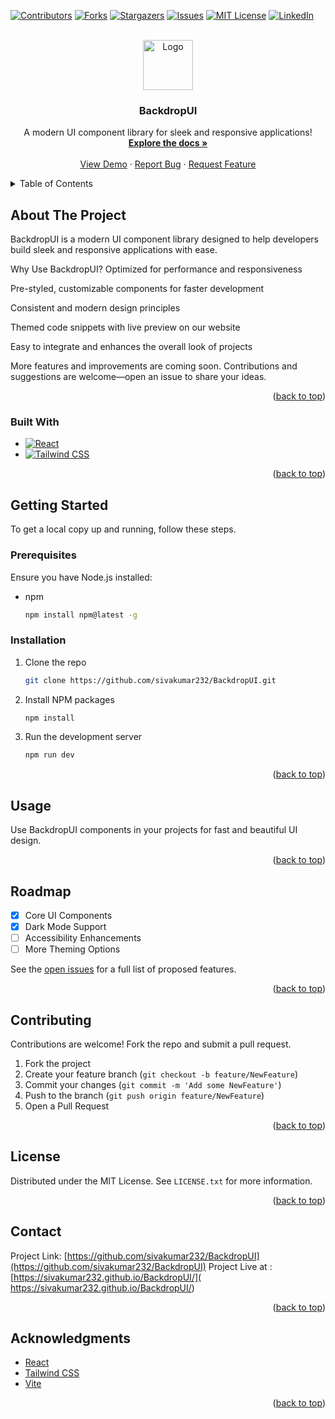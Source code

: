 <!-- Improved compatibility of back to top link -->
<a id="readme-top"></a>

<!-- PROJECT SHIELDS -->
[![Contributors][contributors-shield]][contributors-url]
[![Forks][forks-shield]][forks-url]
[![Stargazers][stars-shield]][stars-url]
[![Issues][issues-shield]][issues-url]
[![MIT License][license-shield]][license-url]
[![LinkedIn][linkedin-shield]][linkedin-url]

<!-- PROJECT LOGO -->
<br />
<div align="center">
  <a href="https://github.com/sivakumar232/BackdropUI">
    <img src="src/assets/favicon.ico" alt="Logo" width="80" height="80">
  </a>

  <h3 align="center">BackdropUI</h3>

  <p align="center">
    A modern UI component library for sleek and responsive applications!
    <br />
    <a href="https://github.com/sivakumar232/BackdropUI"><strong>Explore the docs »</strong></a>
    <br />
    <br />
    <a href="https://sivakumar232.github.io/BackdropUI">View Demo</a>
    &middot;
    <a href="https://github.com/sivakumar232/BackdropUI/issues/new?labels=bug&template=bug-report---.md">Report Bug</a>
    &middot;
    <a href="https://github.com/sivakumar232/BackdropUI/issues/new?labels=enhancement&template=feature-request---.md">Request Feature</a>
  </p>
</div>

<!-- TABLE OF CONTENTS -->
<details>
  <summary>Table of Contents</summary>
  <ol>
    <li>
      <a href="#about-the-project">About The Project</a>
      <ul>
        <li><a href="#built-with">Built With</a></li>
      </ul>
    </li>
    <li>
      <a href="#getting-started">Getting Started</a>
      <ul>
        <li><a href="#prerequisites">Prerequisites</a></li>
        <li><a href="#installation">Installation</a></li>
      </ul>
    </li>
    <li><a href="#usage">Usage</a></li>
    <li><a href="#roadmap">Roadmap</a></li>
    <li><a href="#contributing">Contributing</a></li>
    <li><a href="#license">License</a></li>
    <li><a href="#contact">Contact</a></li>
    <li><a href="#acknowledgments">Acknowledgments</a></li>
  </ol>
</details>

<!-- ABOUT THE PROJECT -->
## About The Project


BackdropUI is a modern UI component library designed to help developers build sleek and responsive applications with ease.

Why Use BackdropUI?
Optimized for performance and responsiveness

Pre-styled, customizable components for faster development

Consistent and modern design principles

Themed code snippets with live preview on our website

Easy to integrate and enhances the overall look of projects

More features and improvements are coming soon. Contributions and suggestions are welcome—open an issue to share your ideas.

<p align="right">(<a href="#readme-top">back to top</a>)</p>

### Built With

* [![React][React.js]][React-url]
* [![Tailwind CSS][Tailwind-css]][Tailwind-url]

<p align="right">(<a href="#readme-top">back to top</a>)</p>

<!-- GETTING STARTED -->
## Getting Started

To get a local copy up and running, follow these steps.

### Prerequisites

Ensure you have Node.js installed:
* npm
  ```sh
  npm install npm@latest -g
  ```

### Installation

1. Clone the repo
   ```sh
   git clone https://github.com/sivakumar232/BackdropUI.git
   ```
2. Install NPM packages
   ```sh
   npm install
   ```
3. Run the development server
   ```sh
   npm run dev
   ```

<p align="right">(<a href="#readme-top">back to top</a>)</p>

<!-- USAGE EXAMPLES -->
## Usage

Use BackdropUI components in your projects for fast and beautiful UI design.


<p align="right">(<a href="#readme-top">back to top</a>)</p>

<!-- ROADMAP -->
## Roadmap

- [x] Core UI Components
- [x] Dark Mode Support
- [ ] Accessibility Enhancements
- [ ] More Theming Options

See the [open issues](https://github.com/sivakumar232/BackdropUI/issues) for a full list of proposed features.

<p align="right">(<a href="#readme-top">back to top</a>)</p>

<!-- CONTRIBUTING -->
## Contributing

Contributions are welcome! Fork the repo and submit a pull request.

1. Fork the project
2. Create your feature branch (`git checkout -b feature/NewFeature`)
3. Commit your changes (`git commit -m 'Add some NewFeature'`)
4. Push to the branch (`git push origin feature/NewFeature`)
5. Open a Pull Request

<p align="right">(<a href="#readme-top">back to top</a>)</p>

<!-- LICENSE -->
## License

Distributed under the MIT License. See `LICENSE.txt` for more information.

<p align="right">(<a href="#readme-top">back to top</a>)</p>

<!-- CONTACT -->
## Contact

Project Link: [https://github.com/sivakumar232/BackdropUI](https://github.com/sivakumar232/BackdropUI)
Project Live at :[https://sivakumar232.github.io/BackdropUI/]( https://sivakumar232.github.io/BackdropUI/)


<p align="right">(<a href="#readme-top">back to top</a>)</p>

<!-- ACKNOWLEDGMENTS -->
## Acknowledgments

* [React](https://reactjs.org/)
* [Tailwind CSS](https://tailwindcss.com/)
* [Vite](https://vitejs.dev/)

<p align="right">(<a href="#readme-top">back to top</a>)</p>

<!-- MARKDOWN LINKS & IMAGES -->
[contributors-shield]: https://img.shields.io/github/contributors/your_username/BackdropUI.svg?style=for-the-badge
[contributors-url]: https://github.com/your_username/BackdropUI/graphs/contributors
[forks-shield]: https://img.shields.io/github/forks/your_username/BackdropUI.svg?style=for-the-badge
[forks-url]: https://github.com/your_username/BackdropUI/network/members
[stars-shield]: https://img.shields.io/github/stars/your_username/BackdropUI.svg?style=for-the-badge
[stars-url]: https://github.com/your_username/BackdropUI/stargazers
[issues-shield]: https://img.shields.io/github/issues/your_username/BackdropUI.svg?style=for-the-badge
[issues-url]: https://github.com/your_username/BackdropUI/issues
[license-shield]: https://img.shields.io/github/license/your_username/BackdropUI.svg?style=for-the-badge
[license-url]: https://github.com/your_username/BackdropUI/blob/master/LICENSE.txt
[linkedin-shield]: https://img.shields.io/badge/-LinkedIn-black.svg?style=for-the-badge&logo=linkedin&colorB=555
[linkedin-url]: https://linkedin.com/in/your_username
[product-screenshot]: images/screenshot.png
[React.js]: https://img.shields.io/badge/React-20232A?style=for-the-badge&logo=react&logoColor=61DAFB
[React-url]: https://reactjs.org/
[Tailwind-css]: https://img.shields.io/badge/TailwindCSS-38B2AC?style=for-the-badge&logo=tailwind-css&logoColor=white
[Tailwind-url]: https://tailwindcss.com/

